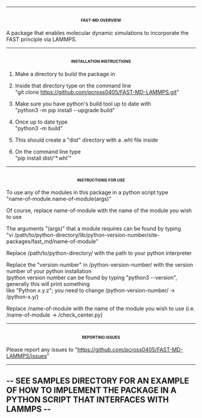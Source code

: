 -------------------------------------------------------------------------------------------------------  
<span style="font-size:0.5em;"><p align="center">FAST-MD OVERVIEW</p></span>
-------------------------------------------------------------------------------------------------------  

A package that enables molecular dynamic simulations to incorporate the FAST principle via LAMMPS.  

-------------------------------------------------------------------------------------------------------  
<span style="font-size:0.5em;"><p align="center">INSTALLATION INSTRUCTIONS</p></span>
-------------------------------------------------------------------------------------------------------  

1) Make a directory to build the package in

2) Inside that directory type on the command line  
   "git clone https://github.com/pcross0405/FAST-MD-LAMMPS.git"

3) Make sure you have python's build tool up to date with  
   "python3 -m pip install --upgrade build"

4) Once up to date type  
   "python3 -m build"

5) This should create a "dist" directory with a .whl file inside

6) On the command line type  
   "pip install dist/'*.whl'" 

-------------------------------------------------------------------------------------------------------  
<span style="font-size:0.5em;"><p align="center">INSTRUCTIONS FOR USE</p></span>
-------------------------------------------------------------------------------------------------------  

To use any of the modules in this package in a python script type  
"name-of-module.name-of-module(args)"

Of course, replace name-of-module with the name of the module you wish to use  

The arguments "(args)" that a module requires can be found by typing  
"vi /path/to/python-directory/lib/python-version-number/site-packages/fast_md/name-of-module"  

Replace /path/to/python-directory/ with the path to your python interpreter  

Replace the "version-number" in /python-version-number/ with the version number of your python installation  
	(python version number can be found by typing "python3 --version", generally this will print something  
	 like "Python x.y.z"; you need to change /python-version-number/ -> /python-x.y/)  

Replace /name-of-module with the name of the module you wish to use (i.e. /name-of-module -> /check_center.py)  

---------------------------------------------------------------------------------------------------------  
<span style="font-size:0.5em;"><p align="center">REPORTING ISSUES</p></span>
---------------------------------------------------------------------------------------------------------  

Please report any issues to "https://github.com/pcross0405/FAST-MD-LAMMPS/issues"  

-------------------------------------------------------------------------------------------------------------------------  
-- SEE SAMPLES DIRECTORY FOR AN EXAMPLE OF HOW TO IMPLEMENT THE PACKAGE IN A PYTHON SCRIPT THAT INTERFACES WITH LAMMPS --  
-------------------------------------------------------------------------------------------------------------------------  

